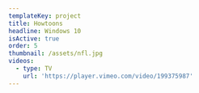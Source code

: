 ```yaml
---
templateKey: project
title: Howtoons
headline: Windows 10
isActive: true
order: 5
thumbnail: /assets/nfl.jpg
videos:
  - type: TV
    url: 'https://player.vimeo.com/video/199375987'
---
```


